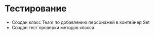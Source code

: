 # Тестирование

* Создан класс Team по добавлению персонажей в контейнер Set
* Создан тест проверки методов класса